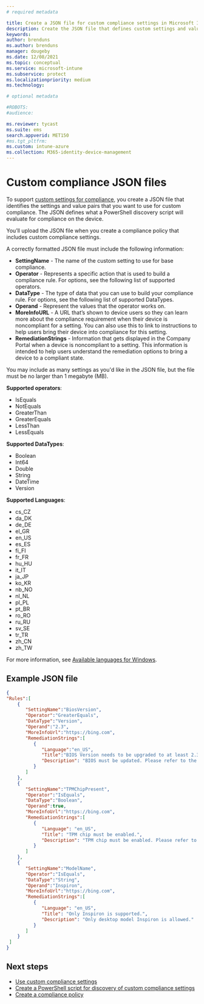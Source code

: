 ```yaml
---
# required metadata

title: Create a JSON file for custom compliance settings in Microsoft Intune
description: Create the JSON file that defines custom settings and values for use with device compliance policies in Intune.
keywords:
author: brenduns
ms.author: brenduns
manager: dougeby
ms.date: 12/08/2021
ms.topic: conceptual
ms.service: microsoft-intune
ms.subservice: protect
ms.localizationpriority: medium
ms.technology:

# optional metadata

#ROBOTS:
#audience:

ms.reviewer: tycast
ms.suite: ems
search.appverid: MET150
#ms.tgt_pltfrm:
ms.custom: intune-azure
ms.collection: M365-identity-device-management
---
```


# Custom compliance JSON files

To support [custom settings for compliance](../protect/compliance-use-custom-settings.md), you create a JSON file that identifies the settings and value pairs that you want to use for custom compliance. The JSON defines what a PowerShell discovery script will evaluate for compliance on the device.

You’ll upload the JSON file when you create a compliance policy that includes custom compliance settings. 

A correctly formatted JSON file must include the following information:

- **SettingName** - The name of the custom setting to use for base compliance.
- **Operator** - Represents a specific action that is used to build a compliance rule. For options, see the following list of supported operators.
- **DataType** - The type of data that you can use to build your compliance rule. For options, see the following list of supported DataTypes.
- **Operand** - Represent the values that the operator works on.
- **MoreInfoURL** - A URL that’s shown to device users so they can learn more about the compliance requirement when their device is noncompliant for a setting. You can also use this to link to instructions to help users bring their device into compliance for this setting.
- **RemediationStrings** - Information that gets displayed in the Company Portal when a device is noncompliant to a setting. This information is intended to help users understand the remediation options to bring a device to a compliant state.

You may include as many settings as you'd like in the JSON file, but the file must be no larger than 1 megabyte (MB).

**Supported operators**:  
- IsEquals
- NotEquals
- GreaterThan
- GreaterEquals
- LessThan
- LessEquals

**Supported DataTypes**:  
- Boolean
- Int64
- Double
- String
- DateTime
- Version

**Supported Languages**:  
- cs_CZ
- da_DK
- de_DE
- el_GR
- en_US
- es_ES
- fi_FI
- fr_FR
- hu_HU
- it_IT
- ja_JP
- ko_KR
- nb_NO
- nl_NL
- pl_PL
- pt_BR
- ro_RO
- ru_RU
- sv_SE
- tr_TR
- zh_CN
- zh_TW

For more information, see [Available languages for Windows](/windows-hardware/manufacture/desktop/available-language-packs-for-windows).

## Example JSON file

```json
{
"Rules":[ 
    { 
       "SettingName":"BiosVersion",
       "Operator":"GreaterEquals",
       "DataType":"Version",
       "Operand":"2.3",
       "MoreInfoUrl":"https://bing.com",
       "RemediationStrings":[ 
          { 
             "Language":"en_US",
             "Title":"BIOS Version needs to be upgraded to at least 2.3. Value discovered was {ActualValue}.",
             "Description": "BIOS must be updated. Please refer to the link above"
          }
       ]
    },
    { 
       "SettingName":"TPMChipPresent",
       "Operator":"IsEquals",
       "DataType":"Boolean",
       "Operand":true,
       "MoreInfoUrl":"https://bing.com",
       "RemediationStrings":[ 
          { 
             "Language": "en_US",
             "Title": "TPM chip must be enabled.",
             "Description": "TPM chip must be enabled. Please refer to the link above"
          }
       ]
    },
    { 
       "SettingName":"ModelName",
       "Operator":"IsEquals",
       "DataType":"String",
       "Operand":"Inspiron",
       "MoreInfoUrl":"https://bing.com",
       "RemediationStrings":[ 
          { 
             "Language": "en_US",
             "Title": "Only Inspiron is supported.",
             "Description": "Only desktop model Inspiron is allowed."
          }
       ]
    }
 ]
}
```

## Next steps

- [Use custom compliance settings](../protect/compliance-use-custom-settings.md)  
- [Create a PowerShell script for discovery of custom compliance settings](../protect/compliance-custom-script.md)  
- [Create a compliance policy](../protect/create-compliance-policy.md)  
